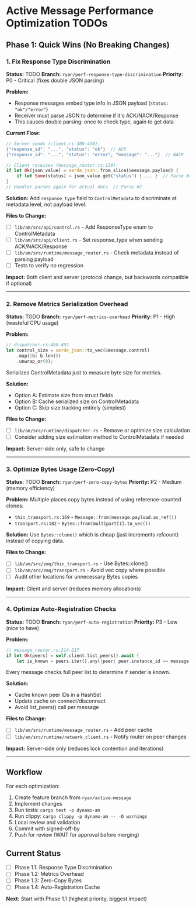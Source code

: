 # Active Message Performance Optimization TODOs

## Phase 1: Quick Wins (No Breaking Changes)

### 1. Fix Response Type Discrimination
**Status:** TODO
**Branch:** `ryan/perf-response-type-discrimination`
**Priority:** P0 - Critical (fixes double JSON parsing)

**Problem:**
- Response messages embed type info in JSON payload (`status: "ok"/"error"`)
- Receiver must parse JSON to determine if it's ACK/NACK/Response
- This causes double parsing: once to check type, again to get data

**Current Flow:**
```rust
// Server sends (client.rs:388-450):
{"response_id": "...", "status": "ok"}  // ACK
{"response_id": "...", "status": "error", "message": "..."}  // NACK

// Client receives (message_router.rs:129):
if let Ok(json_value) = serde_json::from_slice(&message.payload) {
    if let Some(status) = json_value.get("status") { ... }  // Parse #1
}
// Handler parses again for actual data  // Parse #2
```

**Solution:**
Add `response_type` field to `ControlMetadata` to discriminate at metadata level, not payload level.

**Files to Change:**
- [ ] `lib/am/src/api/control.rs` - Add ResponseType enum to ControlMetadata
- [ ] `lib/am/src/api/client.rs` - Set response_type when sending ACK/NACK/Response
- [ ] `lib/am/src/runtime/message_router.rs` - Check metadata instead of parsing payload
- [ ] Tests to verify no regression

**Impact:** Both client and server (protocol change, but backwards compatible if optional)

---

### 2. Remove Metrics Serialization Overhead
**Status:** TODO
**Branch:** `ryan/perf-metrics-overhead`
**Priority:** P1 - High (wasteful CPU usage)

**Problem:**
```rust
// dispatcher.rs:490-492
let control_size = serde_json::to_vec(&message.control)
    .map(|b| b.len())
    .unwrap_or(0);
```
Serializes ControlMetadata just to measure byte size for metrics.

**Solution:**
- Option A: Estimate size from struct fields
- Option B: Cache serialized size on ControlMetadata
- Option C: Skip size tracking entirely (simplest)

**Files to Change:**
- [ ] `lib/am/src/runtime/dispatcher.rs` - Remove or optimize size calculation
- [ ] Consider adding size estimation method to ControlMetadata if needed

**Impact:** Server-side only, safe to change

---

### 3. Optimize Bytes Usage (Zero-Copy)
**Status:** TODO
**Branch:** `ryan/perf-zero-copy-bytes`
**Priority:** P2 - Medium (memory efficiency)

**Problem:**
Multiple places copy bytes instead of using reference-counted clones:
- `thin_transport.rs:169` - `Message::from(message.payload.as_ref())`
- `transport.rs:182` - `Bytes::from(multipart[1].to_vec())`

**Solution:**
Use `Bytes::clone()` which is cheap (just increments refcount) instead of copying data.

**Files to Change:**
- [ ] `lib/am/src/zmq/thin_transport.rs` - Use Bytes::clone()
- [ ] `lib/am/src/zmq/transport.rs` - Avoid vec copy where possible
- [ ] Audit other locations for unnecessary Bytes copies

**Impact:** Client and server (reduces memory allocations)

---

### 4. Optimize Auto-Registration Checks
**Status:** TODO
**Branch:** `ryan/perf-auto-registration`
**Priority:** P3 - Low (nice to have)

**Problem:**
```rust
// message_router.rs:214-217
if let Ok(peers) = self.client.list_peers().await {
    let is_known = peers.iter().any(|peer| peer.instance_id == message.sender_instance);
```
Every message checks full peer list to determine if sender is known.

**Solution:**
- Cache known peer IDs in a HashSet
- Update cache on connect/disconnect
- Avoid list_peers() call per message

**Files to Change:**
- [ ] `lib/am/src/runtime/message_router.rs` - Add peer cache
- [ ] `lib/am/src/runtime/network_client.rs` - Notify router on peer changes

**Impact:** Server-side only (reduces lock contention and iterations)

---

## Workflow

For each optimization:
1. Create feature branch from `ryan/active-message`
2. Implement changes
3. Run tests: `cargo test -p dynamo-am`
4. Run clippy: `cargo clippy -p dynamo-am -- -D warnings`
5. Local review and validation
6. Commit with signed-off-by
7. Push for review (WAIT for approval before merging)

## Current Status

- [ ] Phase 1.1: Response Type Discrimination
- [ ] Phase 1.2: Metrics Overhead
- [ ] Phase 1.3: Zero-Copy Bytes
- [ ] Phase 1.4: Auto-Registration Cache

**Next:** Start with Phase 1.1 (highest priority, biggest impact)
